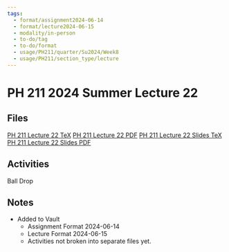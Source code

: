 ```yaml
---
tags:
  - format/assignment2024-06-14
  - format/lecture2024-06-15
  - modality/in-person
  - to-do/tag
  - to-do/format
  - usage/PH211/quarter/Su2024/Week8
  - usage/PH211/section_type/lecture
---
```

# PH 211 2024 Summer Lecture 22
## Files
[PH 211 Lecture 22 TeX](PH_211_Lecture_22.tex)
[PH 211 Lecture 22 PDF](PH_211_Lecture_22.pdf)
[PH 211 Lecture 22 Slides TeX](PH_211_Lecture_22_Slides.tex)
[PH 211 Lecture 22 Slides PDF](PH_211_Lecture_22_Slides.pdf)
## Activities
Ball Drop
## Notes
* Added to Vault
	* Assignment Format 2024-06-14
	* Lecture Format 2024-06-15
	* Activities not broken into separate files yet.